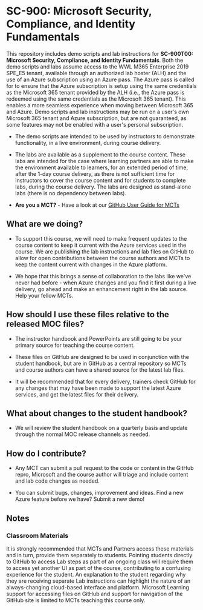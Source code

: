 # SC-900: Microsoft Security, Compliance, and Identity Fundamentals

This repository includes demo scripts and lab instructions for **SC-900T00: Microsoft Security, Compliance, and Identity Fundamentals**.  Both the demo scripts and labs assume access to the WWL M365 Enterprise 2019 SPE_E5 tenant, available through an authorized lab hoster (ALH) and the use of an Azure subscription using an Azure pass.  The Azure pass is called for to ensure that the Azure subscription is setup using the same credentials as the Microsoft 365 tenant provided by the ALH (i.e., the Azure pass is redeemed using the same credentials as the Microsoft 365 tenant).  This enables a more seamless experience when moving between Microsoft 365 and Azure.  Demo scripts and lab instructions may be run on a user's own Microsoft 365 tenant and Azure subscription, but are not guaranteed, as some features may not be enabled with a user's personal subscription.

- The demo scripts are intended to be used by instructors to demonstrate functionality, in a live environment, during course delivery.  

- The labs are available as a supplement to the course content. These labs are intended for the case where learning partners are able to make the environment available to learners, for an extended period of time, after the 1-day course delivery, as there is not sufficient time for instructors to cover the course content and for students to complete labs, during the course delivery. The labs are designed as stand-alone labs (there is no dependency between labs).

- **Are you a MCT?** - Have a look at our [GitHub User Guide for MCTs](https://microsoftlearning.github.io/MCT-User-Guide/)


## What are we doing?

- To support this course, we will need to make frequent updates to the course content to keep it current with the Azure services used in the course.  We are publishing the lab instructions and lab files on GitHub to allow for open contributions between the course authors and MCTs to keep the content current with changes in the Azure platform.

- We hope that this brings a sense of collaboration to the labs like we've never had before - when Azure changes and you find it first during a live delivery, go ahead and make an enhancement right in the lab source.  Help your fellow MCTs.

## How should I use these files relative to the released MOC files?

- The instructor handbook and PowerPoints are still going to be your primary source for teaching the course content.

- These files on GitHub are designed to be used in conjunction with the student handbook, but are in GitHub as a central repository so MCTs and course authors can have a shared source for the latest lab files.

- It will be recommended that for every delivery, trainers check GitHub for any changes that may have been made to support the latest Azure services, and get the latest files for their delivery.

## What about changes to the student handbook?

- We will review the student handbook on a quarterly basis and update through the normal MOC release channels as needed.

## How do I contribute?

- Any MCT can submit a pull request to the code or content in the GitHub repro, Microsoft and the course author will triage and include content and lab code changes as needed.

- You can submit bugs, changes, improvement and ideas.  Find a new Azure feature before we have?  Submit a new demo!

## Notes

### Classroom Materials

It is strongly recommended that MCTs and Partners access these materials and in turn, provide them separately to students.  Pointing students directly to GitHub to access Lab steps as part of an ongoing class will require them to access yet another UI as part of the course, contributing to a confusing experience for the student. An explanation to the student regarding why they are receiving separate Lab instructions can highlight the nature of an always-changing cloud-based interface and platform. Microsoft Learning support for accessing files on GitHub and support for navigation of the GitHub site is limited to MCTs teaching this course only.
